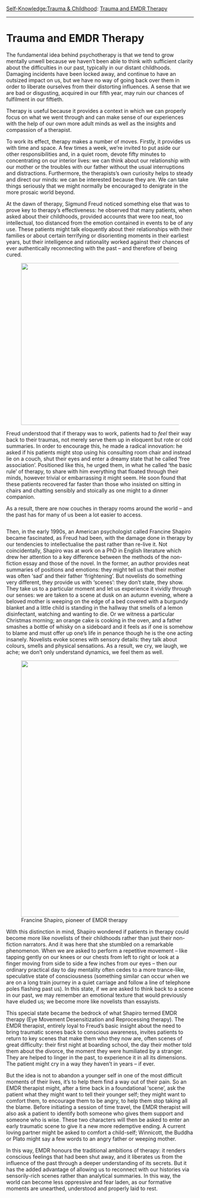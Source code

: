 [Self-Knowledge:](https://www.theschooloflife.com/thebookoflife/category/self-knowledge/)[Trauma & Childhood](https://www.theschooloflife.com/thebookoflife/category/self-knowledge/trauma-childhood/): [Trauma and EMDR Therapy](https://www.theschooloflife.com/thebookoflife/trauma-and-emdr-therapy/)

* * *

# Trauma and EMDR Therapy

The fundamental idea behind psychotherapy is that we tend to grow mentally unwell because we haven’t been able to think with sufficient clarity about the difficulties in our past, typically in our distant childhoods. Damaging incidents have been locked away, and continue to have an outsized impact on us, but we have no way of going back over them in order to liberate ourselves from their distorting influences. A sense that we are bad or disgusting, acquired in our fifth year, may ruin our chances of fulfilment in our fiftieth.

Therapy is useful because it provides a context in which we can properly focus on what we went through and can make sense of our experiences with the help of our own more adult minds as well as the insights and compassion of a therapist.

To work its effect, therapy makes a number of moves. Firstly, it provides us with time and space. A few times a week, we’re invited to put aside our other responsibilities and, in a quiet room, devote fifty minutes to concentrating on our interior lives: we can think about our relationship with our mother or the troubles with our father without the usual interruptions and distractions. Furthermore, the therapists’s own curiosity helps to steady and direct our minds: we can be interested because they are. We can take things seriously that we might normally be encouraged to denigrate in the more prosaic world beyond.

At the dawn of therapy, Sigmund Freud noticed something else that was to prove key to therapy’s effectiveness: he observed that many patients, when asked about their childhoods, provided accounts that were too neat, too intellectual, too distanced from the emotion contained in events to be of any use. These patients might talk eloquently about their relationships with their families or about certain terrifying or disorienting moments in their earliest years, but their intelligence and rationality worked against their chances of ever authentically reconnecting with the past – and therefore of being cured.

<figure class="aligncenter is-resized"><img src="https://www.theschooloflife.com/thebookoflife/wp-content/uploads/2020/09/file-1024x678.jpg" alt="" class="wp-image-25000" width="656" height="434" srcset="https://www.theschooloflife.com/thebookoflife/wp-content/uploads/2020/09/file-1024x678.jpg 1024w, https://www.theschooloflife.com/thebookoflife/wp-content/uploads/2020/09/file-1000x662.jpg 1000w, https://www.theschooloflife.com/thebookoflife/wp-content/uploads/2020/09/file-768x508.jpg 768w, https://www.theschooloflife.com/thebookoflife/wp-content/uploads/2020/09/file.jpg 1600w" sizes="(max-width: 656px) 100vw, 656px"></figure>

Freud understood that if therapy was to work, patients had to _feel_ their way back to their traumas, not merely serve them up in eloquent but rote or cold summaries. In order to encourage this, he made a radical innovation: he asked if his patients might stop using his consulting room chair and instead lie on a couch, shut their eyes and enter a dreamy state that he called ‘free association’. Positioned like this, he urged them, in what he called ‘the basic rule’ of therapy, to share with him everything that floated through their minds, however trivial or embarrassing it might seem. He soon found that these patients recovered far faster than those who insisted on sitting in chairs and chatting sensibly and stoically as one might to a dinner companion.&nbsp;

As a result, there are now couches in therapy rooms around the world – and the past has for many of us been a lot easier to access.

<figure class="aligncenter"><img src="https://www.theschooloflife.com/thebookoflife/wp-content/uploads/2020/09/freud-couch-1536x864.jpg" alt="" class="wp-image-25004" srcset="https://www.theschooloflife.com/thebookoflife/wp-content/uploads/2020/09/freud-couch-1536x864.jpg 908w, https://www.theschooloflife.com/thebookoflife/wp-content/uploads/2020/09/freud-couch-1536x864-768x432.jpg 768w" sizes="(max-width: 908px) 100vw, 908px"></figure>

Then, in the early 1990s, an American psychologist called Francine Shapiro became fascinated, as Freud had been, with the damage done in therapy by our tendencies to intellectualise the past rather than re-live it. Not coincidentally, Shapiro was at work on a PhD in English literature which drew her attention to a key difference between the methods of the non-fiction essay and those of the novel. In the former, an author provides neat summaries of positions and emotions: they might tell us that their mother was often ‘sad’ and their father ‘frightening’. But novelists do something very different, they provide us with ‘scenes’: they don’t state, they show. They take us to a particular moment and let us experience it vividly through our senses: we are taken to a scene at dusk on an autumn evening, where a beloved mother is weeping on the edge of a bed covered with a burgundy blanket and a little child is standing in the hallway that smells of a lemon disinfectant, watching and wanting to die. Or we witness a particular Christmas morning; an orange cake is cooking in the oven, and a father smashes a bottle of whisky on a sideboard and it feels as if one is somehow to blame and must offer up one’s life in penance though he is the one acting insanely. Novelists evoke scenes with sensory details: they talk about colours, smells and physical sensations. As a result, we cry, we laugh, we ache; we don’t only understand dynamics, we feel them as well.

<figure class="aligncenter is-resized"><img src="https://www.theschooloflife.com/thebookoflife/wp-content/uploads/2020/09/merlin_157749123_281e777a-dba2-4dcc-9a73-cc915452df22-articleLarge.jpg" alt="" class="wp-image-25002" width="458" height="687"><figcaption>Francine Shapiro, pioneer of EMDR therapy</figcaption></figure>

With this distinction in mind, Shapiro wondered if patients in therapy could become more like novelists of their childhoods rather than just their non-fiction narrators. And it was here that she stumbled on a remarkable phenomenon. When we are asked to perform a repetitive movement – like tapping gently on our knees or our chests from left to right or look at a finger moving from side to side a few inches from our eyes – then our ordinary practical day to day mentality often cedes to a more trance-like, speculative state of consciousness (something similar can occur when we are on a long train journey in a quiet carriage and follow a line of telephone poles flashing past us). In this state, if we are asked to think back to a scene in our past, we may remember an emotional texture that would previously have eluded us; we become more like novelists than essayists.

This special state became the bedrock of what Shapiro termed EMDR therapy (Eye Movement Desensitization and Reprocessing therapy). The EMDR therapist, entirely loyal to Freud’s basic insight about the need to bring traumatic scenes back to conscious awareness, invites patients to return to key scenes that make them who they now are, often scenes of great difficulty: their first night at boarding school, the day their mother told them about the divorce, the moment they were humiliated by a stranger. They are helped to linger in the past, to experience it in all its dimensions. The patient might cry in a way they haven’t in years – if ever.&nbsp;

But the idea is not to abandon a younger self in one of the most difficult moments of their lives, it’s to help them find a way out of their pain. So an EMDR therapist might, after a time back in a foundational ‘scene’, ask the patient what they might want to tell their younger self; they might want to comfort them, to encourage them to be angry, to help them stop taking all the blame. Before initiating a session of time travel, the EMDR therapist will also ask a patient to identify both someone who gives them support and someone who is wise. These two characters will then be asked to enter an early traumatic scene to give it a new more redemptive ending. A current loving partner might be asked to comfort a child-self; Winnicott, the Buddha or Plato might say a few words to an angry father or weeping mother.

In this way, EMDR honours the traditional ambitions of therapy: it renders conscious feelings that had been shut away, and it liberates us from the influence of the past through a deeper understanding of its secrets. But it has the added advantage of allowing us to reconnect with our histories via sensorily-rich scenes rather than analytical summaries. In this way, the world can become less oppressive and fear laden, as our formative moments are unearthed, understood and properly laid to rest.
